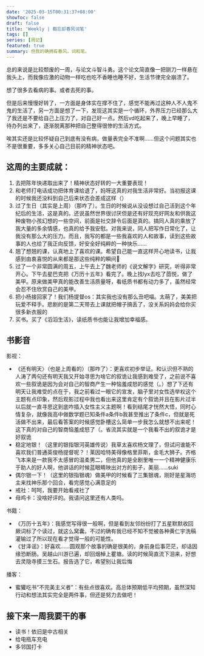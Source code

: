 ```yaml
---
date: '2025-03-15T00:31:37+08:00'
showToc: false
draft: false
title: 'Weekly | 都忘却春风词笔'
tags: []
series: [周记]
featured: true
summary: 但我的确拥有春风，词和笔。
---
```



总的来说是比较颓废的一周，与论文斗智斗勇。这个论文简直像一把铡刀一样悬在我头上，而我像应激的动物一样吃也吃不香睡也睡不好，生活节律完全崩溃了。

想了很多去看病的事。或者去死的事。

但是后来慢慢好转了，一方面是身体实在撑不住了，感觉不能再过这种人不人鬼不鬼的生活了，另一方面是想了一下，发现这其实是一个循环，外界压力已经那么大了我还是不要给自己上压力了，对自己好一点。然后vd吃起来了，晚上早睡了，待办列出来了，逐渐脱离那种把自己整得很惨的生活方式。

唉其实还是比较怀疑自己到底有没有病，做量表完全不准啊……但这个问题其实也不是很重要，多多关心自己目前的精神状态吧。

## 这周的主要成就：

1. 去把陈年快递取出来了！精神状态好转的一大重要表现！
2. 和老师打电话成功把体育课给退了，妈呀这真的对我生活非常好。当初报这课的时候我还没料到自己后来状态会差成这样（）
3. 过了生日（其实是上周）（那咋了）。生日的时候说从没设想过自己活到这个年纪后的生活，这是真的。还说虽然世界很讨厌但是还有好现充好网友和供我这种废物小孩幻想的一些空间，前面是社交辞令后面是真的。搞同人真的乘放了我大量的多余情感，也真的给予我安慰。对我来说，同人把写作日常化了，让我没有那么大的压力。而且，我写的都是一些我喜欢的人和故事，读到这些故事的人也给了我正向反馈，好安全好纯粹的一种快乐……
4. 翘了想翘的课，认真地上了喜欢的课。希望自己能一直这样开心地读书，让我感到由衷喜悦的从来都是那这些纯粹的瞬间🥺
5. 过了一个非常圆满的周五，上午去上了魏老师的《说文解字》研究，听得非常开心。下午去星巴克把《万历十五年》看完了。晚上找lyx去吃了茴悦，做了美甲。原来做美甲真的能改善生活质量呀，看纸质书都有动力多了，虽然经常会忍不住欣赏自己的美甲。
6. 把小杨接回家了！我们杨提督os：其实我也没有那么丑吧喵。太萌了，美美把玩爱不释手。悲剧的是第二天带去上课就把帽子搞丢了，没关系妈妈会给你买很多新衣服的
7. 买书。买了《滔滔生活》，读纸质书也能让我增加幸福感。

## 书影音

影视：

- 《还有明天〉（也是上周看的）（那咋了）：更喜欢初步举证。和认识但不熟的人涛了两句还有明天我又开始寻思为啥它的叙诡让我感到难受了，之前说不喜欢一些叙诡是因为会对自己的智商产生一种恼羞成怒的感觉（。）想了下还有明天让我难受的点在于，我之前看过一眼它的宣发，脑子里对女性选举权这个主题有点印象，然后观影过程中我也看出来这里肯定有个叙诡并且在影片过半以后就一直寻思这到底咋插入女性主义主题啊！看到结尾才恍然大悟，同时心情复杂，就像我高中做数学题已知条件a条件b我甚至推出了条件c，但就是死活做不出来，最后看答案的时候感觉卧槽这么简单一步我怎么就想不出来呢！这下真的对自己的智商恼羞成怒了（。省流其实就是一个我看不出的叙诡才是好叙诡
- 稳定地银！（这里的银指银河英雄传说）我草太喜欢杨文理了，但试问谁能不喜欢我们普通英俊杨提督呢？！莱因哈特美得像格里菲斯，金毛大狮子。齐格飞本来是一款我不太感冒的温柔男二，但他真的是全剧里唯一一个精神健康乐于助人的好人啊，他讲话的时候蓝眼睛映出对方的影子，美丽……suki
- 偶尔银一下！（这里的银指银魂）做美甲的时候看了三集银魂，刚好是星海坊主来找神乐那个回合，看完感觉心满意足的
- 戒社：呵呵，我要开始看戒社了
- 母鸡卡：没啥好评的。我请问这里还有人类吗。

书籍：

- 《万历十五年》：我感觉写得很一般啊，但是看到友邻纷纷打了五星默默收回厥词标了个读过，就这么窝囊。不过的确有我已经不知不觉被各种黄仁宇洗稿灌输过了所以现在看才觉得一般的可能性。
- 《甘泽谣》：好喜欢……圆观那个故事的确是很美的，身前身后事茫茫，却话因缘恐断肠。吴越山川游已遍，却回烟棹上瞿塘。读的时候简直流下泪来，好想去灵隐寺摸三生石。报告选了它，希望别让我后悔

播客：

- 蜜獾吃书“不完美主义者”：有些点很喜欢。高总体预期低平均预期，虽然深知行动和想法其实完全是两件事，但还是努力去做吧！

## 接下来一周我要干的事

- 读书！依旧是中古相关
- 给电瓶车充电
- 多邻国打卡